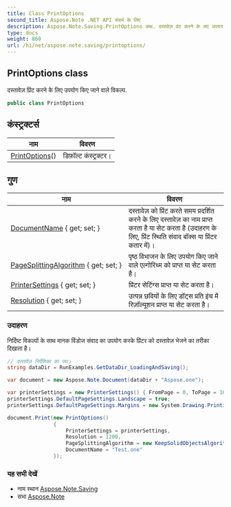```yaml
---
title: Class PrintOptions
second_title: Aspose.Note .NET API संदर्भ के लिए
description: Aspose.Note.Saving.PrintOptions कक्ष. दस्तवेज़ प्रंट करने के लए उपयग कए जने वले वकल्प.
type: docs
weight: 860
url: /hi/net/aspose.note.saving/printoptions/
---
```

## PrintOptions class

दस्तावेज़ प्रिंट करने के लिए उपयोग किए जाने वाले विकल्प.

```csharp
public class PrintOptions
```

## कंस्ट्रक्टर्स

| नाम | विवरण |
| --- | --- |
| [PrintOptions](printoptions/)() | डिफ़ॉल्ट कंस्ट्रक्टर। |

## गुण

| नाम | विवरण |
| --- | --- |
| [DocumentName](../../aspose.note.saving/printoptions/documentname/) { get; set; } | दस्तावेज़ को प्रिंट करते समय प्रदर्शित करने के लिए दस्तावेज़ का नाम प्राप्त करता है या सेट करता है (उदाहरण के लिए, प्रिंट स्थिति संवाद बॉक्स या प्रिंटर कतार में)। |
| [PageSplittingAlgorithm](../../aspose.note.saving/printoptions/pagesplittingalgorithm/) { get; set; } | पृष्ठ विभाजन के लिए उपयोग किए जाने वाले एल्गोरिथ्म को प्राप्त या सेट करता है। |
| [PrinterSettings](../../aspose.note.saving/printoptions/printersettings/) { get; set; } | प्रिंटर सेटिंग्स प्राप्त या सेट करता है। |
| [Resolution](../../aspose.note.saving/printoptions/resolution/) { get; set; } | उत्पन्न छवियों के लिए डॉट्स प्रति इंच में रिज़ॉल्यूशन प्राप्त या सेट करता है। |

### उदाहरण

निर्दिष्ट विकल्पों के साथ मानक विंडोज संवाद का उपयोग करके प्रिंटर को दस्तावेज़ भेजने का तरीका दिखाता है।

```csharp
// दस्तावेज़ निर्देशिका का पथ।
string dataDir = RunExamples.GetDataDir_LoadingAndSaving();

var document = new Aspose.Note.Document(dataDir + "Aspose.one");

var printerSettings = new PrinterSettings() { FromPage = 0, ToPage = 10 };
printerSettings.DefaultPageSettings.Landscape = true;
printerSettings.DefaultPageSettings.Margins = new System.Drawing.Printing.Margins(50, 50, 150, 50);

document.Print(new PrintOptions()
               {
                   PrinterSettings = printerSettings,
                   Resolution = 1200,
                   PageSplittingAlgorithm = new KeepSolidObjectsAlgorithm(),
                   DocumentName = "Test.one"
               });
```

### यह सभी देखें

* नाम स्थान [Aspose.Note.Saving](../../aspose.note.saving/)
* सभा [Aspose.Note](../../)



